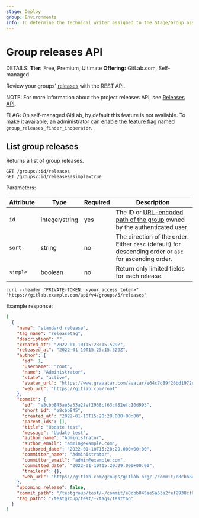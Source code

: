 ```yaml
---
stage: Deploy
group: Environments
info: To determine the technical writer assigned to the Stage/Group associated with this page, see https://handbook.gitlab.com/handbook/product/ux/technical-writing/#assignments
---
```


# Group releases API

DETAILS:
**Tier:** Free, Premium, Ultimate
**Offering:** GitLab.com, Self-managed

Review your groups' [releases](../user/project/releases/index.md) with the REST API.

NOTE:
For more information about the project releases API, see [Releases API](releases/index.md).

FLAG:
On self-managed GitLab, by default this feature is not available. To make it available, an administrator can [enable the feature flag](../administration/feature_flags.md) named `group_releases_finder_inoperator`.

## List group releases

Returns a list of group releases.

```plaintext
GET /groups/:id/releases
GET /groups/:id/releases?simple=true
```

Parameters:

| Attribute           | Type           | Required | Description                                                                                                   |
|---------------------|----------------|----------|---------------------------------------------------------------------------------------------------------------|
| `id`                | integer/string | yes      | The ID or [URL-encoded path of the group](rest/index.md#namespaced-path-encoding) owned by the authenticated user. |
| `sort`              | string         | no       | The direction of the order. Either `desc` (default) for descending order or `asc` for ascending order.        |
| `simple`            | boolean        | no       | Return only limited fields for each release.                                                                  |

```shell
curl --header "PRIVATE-TOKEN: <your_access_token>" "https://gitlab.example.com/api/v4/groups/5/releases"
```

Example response:

```json
[
  {
    "name": "standard release",
    "tag_name": "releasetag",
    "description": "",
    "created_at": "2022-01-10T15:23:15.529Z",
    "released_at": "2022-01-10T15:23:15.529Z",
    "author": {
      "id": 1,
      "username": "root",
      "name": "Administrator",
      "state": "active",
      "avatar_url": "https://www.gravatar.com/avatar/e64c7d89f26bd1972efa854d13d7dd61?s=80&d=identicon",
      "web_url": "https://gitlab.com/root"
    },
    "commit": {
      "id": "e8cbb845ae5a53a2fef2938cf63cf82efc10d993",
      "short_id": "e8cbb845",
      "created_at": "2022-01-10T15:20:29.000+00:00",
      "parent_ids": [],
      "title": "Update test",
      "message": "Update test",
      "author_name": "Administrator",
      "author_email": "admin@example.com",
      "authored_date": "2022-01-10T15:20:29.000+00:00",
      "committer_name": "Administrator",
      "committer_email": "admin@example.com",
      "committed_date": "2022-01-10T15:20:29.000+00:00",
      "trailers": {},
      "web_url": "https://gitlab.com/groups/gitlab-org/-/commit/e8cbb845ae5a53a2fef2938cf63cf82efc10d993"
    },
    "upcoming_release": false,
    "commit_path": "/testgroup/test/-/commit/e8cbb845ae5a53a2fef2938cf63cf82efc10d993",
    "tag_path": "/testgroup/test/-/tags/testtag"
  }
]
```
